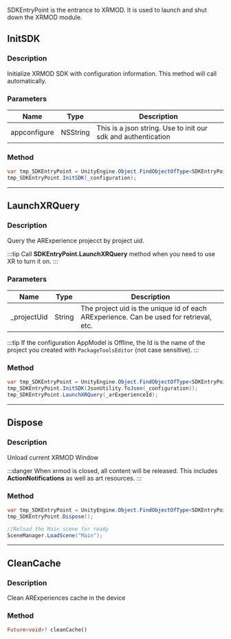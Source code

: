 SDKEntryPoint is the entrance to XRMOD. It is used to launch and shut down the XRMOD module.

## InitSDK
### Description

Initialize XRMOD SDK with configuration information. This method will call  automatically.

### Parameters
|Name|Type|Description|
|---|---|---|
|appconfigure|NSString|This is a json string. Use to init our sdk and authentication|

### Method
```cs
var tmp_SDKEntryPoint = UnityEngine.Object.FindObjectOfType<SDKEntryPoint>();
tmp_SDKEntryPoint.InitSDK(_configuration);
```

---

## LaunchXRQuery

### Description

Query the ARExperience projecct by project uid.

:::tip
Call **SDKEntryPoint.LaunchXRQuery** method when you need to use XR to turn it on.
:::

### Parameters

| Name         | Type   | Description                                                                            |
| ------------ | ------ | -------------------------------------------------------------------------------------- |
| \_projectUid | String | The project uid is the unique id of each ARExperience. Can be used for retrieval, etc. |

:::tip
If the configuration AppModel is Offline, the Id is the name of the project you created with `PackageToolsEditor` (not case sensitive).
:::

### Method

```cs
var tmp_SDKEntryPoint = UnityEngine.Object.FindObjectOfType<SDKEntryPoint>();
tmp_SDKEntryPoint.InitSDK(JsonUtility.ToJson(_configuration));
tmp_SDKEntryPoint.LaunchXRQuery(_arExperienceId);
```

---

## Dispose

### Description

Unload current XRMOD Window

:::danger
When xrmod is closed, all content will be released. This includes **ActionNotifications** as well as art resources.
:::


### Method

```cs
var tmp_SDKEntryPoint = UnityEngine.Object.FindObjectOfType<SDKEntryPoint>();
tmp_SDKEntryPoint.Dispose();

//Reload the Main scene for ready
SceneManager.LoadScene("Main");
```

---
## CleanCache
### Description

Clean ARExperiences cache in the device

### Method

```dart
Future<void>? cleanCache()
```
